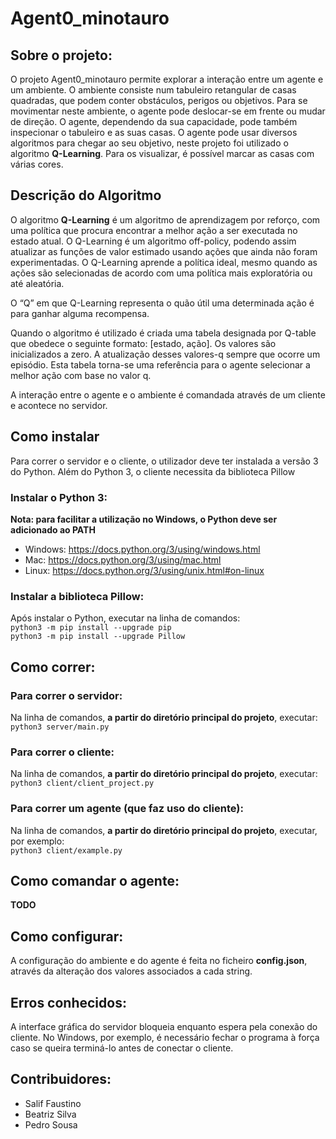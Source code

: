 # Agent0_minotauro
## Sobre o projeto:
O projeto Agent0_minotauro permite explorar a interação entre um agente e um ambiente.
O ambiente consiste num tabuleiro retangular de casas quadradas, que podem conter obstáculos, perigos ou objetivos. Para se movimentar neste ambiente, o agente pode deslocar-se em frente ou mudar de direção. O agente, dependendo da sua capacidade, pode também inspecionar o tabuleiro e as suas casas.
O agente pode usar diversos algoritmos para chegar ao seu objetivo, neste projeto foi utilizado o algoritmo **Q-Learning**. Para os visualizar, é possível marcar as casas com várias cores.

## Descrição do Algoritmo 

O algoritmo **Q-Learning** é um algoritmo de aprendizagem por reforço, com uma política que procura encontrar a melhor ação a ser executada no estado atual. O Q-Learning é um algoritmo off-policy, podendo assim atualizar as funções de valor estimado usando ações que ainda não foram experimentadas. O Q-Learning aprende a política ideal, mesmo quando as ações são selecionadas de acordo com uma política mais exploratória ou até aleatória.  

O “Q” em que Q-Learning representa o quão útil uma determinada ação é para ganhar alguma recompensa. 

Quando o algoritmo é utilizado é criada uma tabela designada por Q-table que obedece o seguinte formato: [estado, ação]. Os valores são inicializados a zero. A atualização desses valores-q sempre que ocorre um episódio. Esta tabela torna-se uma referência para o agente selecionar a melhor ação com base no valor q. 
  
A interação entre o agente e o ambiente é comandada através de um cliente e acontece no servidor.

## Como instalar
Para correr o servidor e o cliente, o utilizador deve ter instalada a versão 3 do Python. Além do Python 3, o cliente necessita da biblioteca Pillow
  
### Instalar o Python 3:
 
**Nota: para facilitar a utilização no Windows, o Python deve ser adicionado ao PATH**  
- Windows: https://docs.python.org/3/using/windows.html  
- Mac: https://docs.python.org/3/using/mac.html  
- Linux: https://docs.python.org/3/using/unix.html#on-linux  
  
### Instalar a biblioteca Pillow:
  Após instalar o Python, executar na linha de comandos:  
    ```python3 -m pip install --upgrade pip```  
    ```python3 -m pip install --upgrade Pillow```  

## Como correr:
### Para correr o servidor:  
Na linha de comandos, **a partir do diretório principal do projeto**, executar:  
    ```python3 server/main.py```  
  
### Para correr o cliente:  
Na linha de comandos, **a partir do diretório principal do projeto**, executar:  
    ```python3 client/client_project.py```  

### Para correr um agente (que faz uso do cliente):  
Na linha de comandos, **a partir do diretório principal do projeto**, executar, por exemplo:  
    ```python3 client/example.py```  

## Como comandar o agente:  
**TODO**
  
## Como configurar:  
A configuração do ambiente e do agente é feita no ficheiro **config.json**, através da alteração dos valores associados a cada string.  
  
## Erros conhecidos:  
A interface gráfica do servidor bloqueia enquanto espera pela conexão do cliente. No Windows, por exemplo, é necessário fechar o programa à força caso se queira terminá-lo antes de conectar o cliente.

## Contribuidores:
 - Salif Faustino
 - Beatriz Silva
 - Pedro Sousa
